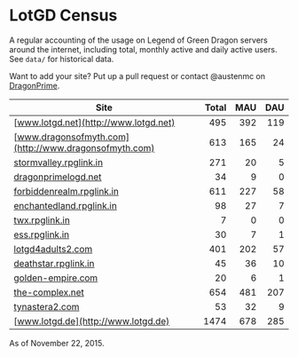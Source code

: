 # LotGD Census
A regular accounting of the usage on Legend of Green Dragon servers around the internet, including total, monthly active and daily active users. See `data/` for historical data.

Want to add your site? Put up a pull request or contact @austenmc on [DragonPrime](http://dragonprime.net).


Site | Total | MAU | DAU
--- | ---:| ---:| ---:
[www.lotgd.net](http://www.lotgd.net)|495|392|119
[www.dragonsofmyth.com](http://www.dragonsofmyth.com)|613|165|24
[stormvalley.rpglink.in](http://stormvalley.rpglink.in)|271|20|5
[dragonprimelogd.net](http://dragonprimelogd.net)|34|9|0
[forbiddenrealm.rpglink.in](http://forbiddenrealm.rpglink.in)|611|227|58
[enchantedland.rpglink.in](http://enchantedland.rpglink.in)|98|27|7
[twx.rpglink.in](http://twx.rpglink.in)|7|0|0
[ess.rpglink.in](http://ess.rpglink.in)|30|7|1
[lotgd4adults2.com](http://lotgd4adults2.com)|401|202|57
[deathstar.rpglink.in](http://deathstar.rpglink.in)|45|36|10
[golden-empire.com](http://golden-empire.com)|20|6|1
[the-complex.net](http://the-complex.net)|654|481|207
[tynastera2.com](http://tynastera2.com)|53|32|9
[www.lotgd.de](http://www.lotgd.de)|1474|678|285

As of November 22, 2015.
